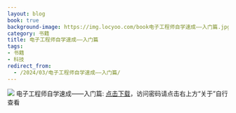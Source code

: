```yaml
---
layout: blog
book: true
background-image: https://img.locyoo.com/book电子工程师自学速成——入门篇.jpg
category: 书籍
title: 电子工程师自学速成——入门篇
tags:
- 书籍
- 科技
redirect_from:
  - /2024/03/电子工程师自学速成——入门篇/
---
```

![](https://img.locyoo.com/book电子工程师自学速成——入门篇.jpg)
电子工程师自学速成——入门篇: <a name = "ref1" href="https://url18.ctfile.com/f/50983618-1049275318-a5e668?p=3619">点击下载</a>，访问密码请点击右上方“关于”自行查看